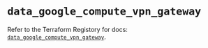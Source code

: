 # `data_google_compute_vpn_gateway`

Refer to the Terraform Registory for docs: [`data_google_compute_vpn_gateway`](https://www.terraform.io/docs/providers/google/d/compute_vpn_gateway).
